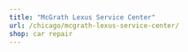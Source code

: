 ```yaml
---
title: "McGrath Lexus Service Center"
url: /chicago/mcgrath-lexus-service-center/
shop: car repair
---
```

